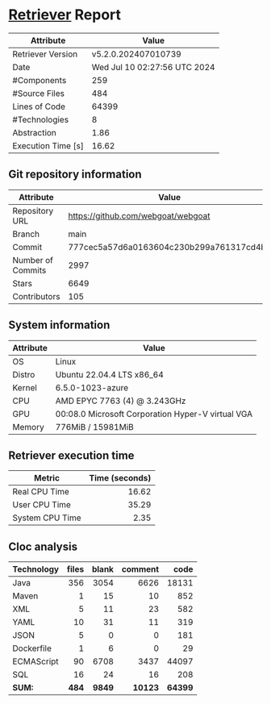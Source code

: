 # [Retriever](https://github.com/PalladioSimulator/Palladio-ReverseEngineering-Retriever) Report
| Attribute          | Value |
| ------------------ | ----- |
| Retriever Version  | v5.2.0.202407010739 |
| Date               | Wed Jul 10 02:27:56 UTC 2024 |
| #Components        | 259 |
| #Source Files      | 484 |
| Lines of Code      | 64399 |
| #Technologies      | 8 |
| Abstraction        | 1.86 |
| Execution Time [s] | 16.62 |

## Git repository information
|      Attribute    | Value |
| ----------------- | ----- |
| Repository URL    | https://github.com/webgoat/webgoat |
| Branch            | main |
| Commit            | 777cec5a57d6a0163604c230b299a761317cd4bb |
| Number of Commits | 2997 |
| Stars             | 6649 |
| Contributors      | 105 |


## System information
| Attribute | Value |
| --------- | ----- |
| OS | Linux  |
| Distro | Ubuntu 22.04.4 LTS x86_64  |
| Kernel | 6.5.0-1023-azure  |
| CPU | AMD EPYC 7763 (4) @ 3.243GHz  |
| GPU | 00:08.0 Microsoft Corporation Hyper-V virtual VGA  |
| Memory | 776MiB / 15981MiB  |

## Retriever execution time
| Metric | Time (seconds) |
| --- | ---: |
| Real CPU Time | 16.62 |
| User CPU Time | 35.29 |
| System CPU Time | 2.35 |
<!--
Explainations:
- __Real CPU Time__: actual time the command has run (can be less than total time spent in user and system mode for multi-threaded processes)
- __User CPU Time__: time the command has spent running in user mode
- __System CPU Time__: time the command has spent running in system or kernel mode
-->

## Cloc analysis

<!-- github.com/AlDanial/cloc v 1.90  T=2.73 s (308.0 files/s, 39715.6 lines/s) -->

|Technology|files|blank|comment|code|
|:-------|-------:|-------:|-------:|-------:|
|Java|356|3054|6626|18131|
|Maven|1|15|10|852|
|XML|5|11|23|582|
|YAML|10|31|11|319|
|JSON|5|0|0|181|
|Dockerfile|1|6|0|29|
|ECMAScript|90|6708|3437|44097|
|SQL|16|24|16|208|
|**SUM:**|**484**|**9849**|**10123**|**64399**|

